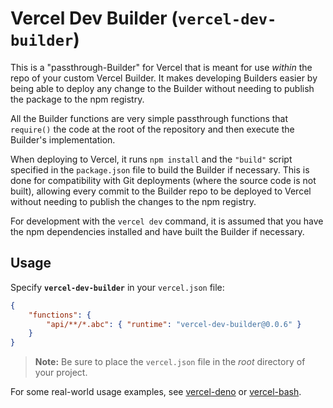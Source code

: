 # Vercel Dev Builder (`vercel-dev-builder`)

This is a "passthrough-Builder" for Vercel that is meant for use _within_ the
repo of your custom Vercel Builder. It makes developing Builders easier by being
able to deploy any change to the Builder without needing to publish the package
to the npm registry.

All the Builder functions are very simple passthrough functions that `require()`
the code at the root of the repository and then execute the Builder's
implementation.

When deploying to Vercel, it runs `npm install` and the `"build"` script
specified in the `package.json` file to build the Builder if necessary. This is
done for compatibility with Git deployments (where the source code is not
built), allowing every commit to the Builder repo to be deployed to Vercel
without needing to publish the changes to the npm registry.

For development with the `vercel dev` command, it is assumed that you have the
npm dependencies installed and have built the Builder if necessary.

## Usage

Specify **`vercel-dev-builder`** in your `vercel.json` file:

```json
{
	"functions": {
		"api/**/*.abc": { "runtime": "vercel-dev-builder@0.0.6" }
	}
}
```

> **Note:** Be sure to place the `vercel.json` file in the _root_ directory of
> your project.

For some real-world usage examples, see
[vercel-deno](https://github.com/vercel-community/deno/blob/master/vercel.json#L5)
or
[vercel-bash](https://github.com/vercel-community/bash/blob/master/vercel.json#L4).
